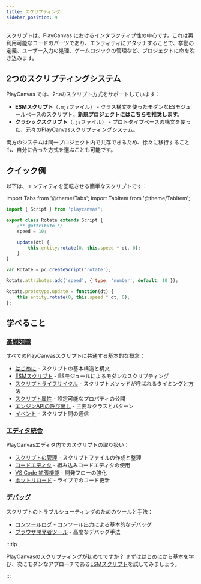 ```yaml
---
title: スクリプティング
sidebar_position: 9
---
```


スクリプトは、PlayCanvas におけるインタラクティブ性の中心です。これは再利用可能なコードのパーツであり、エンティティにアタッチすることで、挙動の定義、ユーザー入力の処理、ゲームロジックの管理など、プロジェクトに命を吹き込みます。

## 2つのスクリプティングシステム

PlayCanvas では、2つのスクリプト方式をサポートしています：

* **ESMスクリプト**（`.mjs`ファイル） - クラス構文を使ったモダンなESモジュールベースのスクリプト。**新規プロジェクトにはこちらを推奨します。**
* **クラシックスクリプト**（`.js`ファイル） - プロトタイプベースの構文を使った、元々のPlayCanvasスクリプティングシステム。

両方のシステムは同一プロジェクト内で共存できるため、徐々に移行することも、自分に合った方式を選ぶことも可能です。

## クイック例

以下は、エンティティを回転させる簡単なスクリプトです：

import Tabs from '@theme/Tabs';
import TabItem from '@theme/TabItem';

<Tabs defaultValue="esm" groupId='script-code'>
<TabItem value="esm" label="ESM (Recommended)">

```javascript
import { Script } from 'playcanvas';

export class Rotate extends Script {
    /** @attribute */
    speed = 10;

    update(dt) {
        this.entity.rotate(0, this.speed * dt, 0);
    }
}
```

</TabItem>
<TabItem value="classic" label="Classic">

```javascript
var Rotate = pc.createScript('rotate');

Rotate.attributes.add('speed', { type: 'number', default: 10 });

Rotate.prototype.update = function(dt) {
    this.entity.rotate(0, this.speed * dt, 0);
};
```

</TabItem>
</Tabs>

## 学べること

### [基礎知識](./fundamentals/index.md)

すべてのPlayCanvasスクリプトに共通する基本的な概念：

* [はじめに](./fundamentals/getting-started.md) - スクリプトの基本構造と構文
* [ESMスクリプト](./fundamentals/esm-scripts.md) - ESモジュールによるモダンなスクリプティング
* [スクリプトライフサイクル](./fundamentals/script-lifecycle.md) - スクリプトメソッドが呼ばれるタイミングと方法
* [スクリプト属性](./fundamentals/script-attributes/index.md) - 設定可能なプロパティの公開
* [エンジンAPIの呼び出し](./fundamentals/engine-api.md) - 主要なクラスとパターン
* [イベント](./fundamentals/events.md) - スクリプト間の通信

### [エディタ統合](./editor-users/index.md)

PlayCanvasエディタ内でのスクリプトの取り扱い：

* [スクリプトの管理](./editor-users/managing-scripts.md) - スクリプトファイルの作成と整理
* [コードエディタ](./editor-users/code-editor.md) - 組み込みコードエディタの使用
* [VS Code 拡張機能](./editor-users/vscode-extension.md) - 開発フローの強化
* [ホットリロード](./editor-users/hot-reloading.md) - ライブでのコード更新

### [デバッグ](./debugging/index.md)

スクリプトのトラブルシューティングのためのツールと手法：

* [コンソールログ](./debugging/console-logging.md) - コンソール出力による基本的なデバッグ
* [ブラウザ開発者ツール](./debugging/browser-dev-tools.md) - 高度なデバッグ手法

:::tip

PlayCanvasのスクリプティングが初めてですか？ まずは[はじめに](./fundamentals/getting-started.md)から基本を学び、次にモダンなアプローチである[ESMスクリプト](./fundamentals/esm-scripts.md)を試してみましょう。

:::
